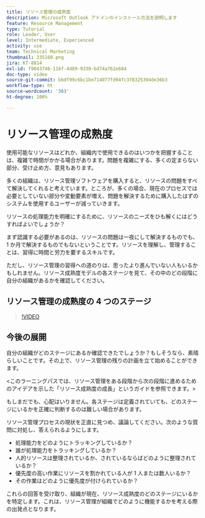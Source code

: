 ```yaml
---
title: リソース管理の成熟度
description: Microsoft Outlook アドインのインストール方法を説明します
feature: Resource Management
type: Tutorial
role: Leader, User
level: Intermediate, Experienced
activity: use
team: Technical Marketing
thumbnail: 335160.png
jira: KT-8814
exl-id: f9043748-116f-4d89-9330-bd74a762e684
doc-type: video
source-git-commit: bbdf99c6bc1be714077fd94fc3f8325394de36b3
workflow-type: ht
source-wordcount: '363'
ht-degree: 100%

---
```


# リソース管理の成熟度

使用可能なリソースはどれか、組織内で使用できるのはいつかを把握することは、複雑で時間がかかる場合があります。問題を複雑にする、多くの定まらない部分、受け止め方、意見もあります。

多くの組織は、リソース管理ソフトウェアを購入すると、リソースの問題をすべて解決してくれると考えています。ところが、多くの場合、現在のプロセスでは必要としていない部分や変動要素が増え、問題を解決するために購入したはずのシステムを使用するユーザーが減っていきます。

リソースの処理能力を明確にするために、リソースのニーズをひも解くにはどうすればよいでしょうか？

まず認識する必要があるのは、リソースの問題は一夜にして解決するものでも、1 か月で解決するものでもないということです。リソースを理解し、管理することは、習得に時間と労力を要するスキルです。

ただし、リソース管理の習得への道のりは、思ったより進んでいない人もいるかもしれません。リソース成熟度モデルの各ステージを見て、その中のどの段階に自分の組織があるかを確認してください。

## リソース管理の成熟度の 4 つのステージ

>[!VIDEO](https://video.tv.adobe.com/v/335160/?quality=12&learn=on&enablevpops=1)


## 今後の展開

自分の組織がどのステージにあるか確認できたでしょうか？もしそうなら、素晴らしいことです。その上で、リソース管理の残りの計画を立て始めることができます。

&lt;このラーニングパスでは、リソース管理をある段階から次の段階に進めるためのアイデアを示した「リソース成熟度の成長」というガイドを参照できます。&gt;

もしまだでも、心配はいりません。各ステージは定義されていても、どのステージにいるかを正確に判断するのは難しい場合があります。

リソース管理プロセスの現状を正直に見つめ、議論してください。次のような質問に対処し、答えられるようにします。

* 処理能力をどのようにトラッキングしているか？
* 誰が処理能力をトラッキングしているか？
* 人的リソースは整理されているか、されているならばどのように整理されているか？
* 優先度の高い作業にリソースを割かれている人が 1 人または数人いるか？
* その作業はどのように優先度が付けられているか？

これらの回答を受け取り、組織が現在、リソース成熟度のどのステージにいるかを特定します。これは、リソース管理が組織でどのように機能するかを考える際の出発点となります。
